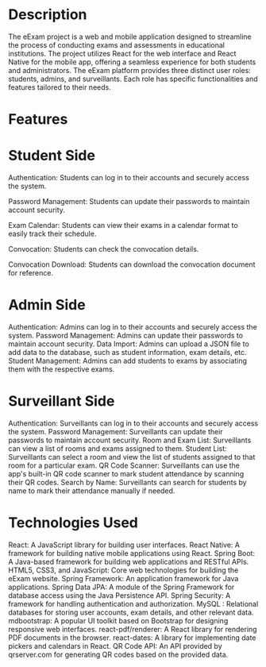 
# Description
The eExam project is a web and mobile application designed to streamline the process of conducting exams and assessments in educational institutions. The project utilizes React for the web interface and React Native for the mobile app, offering a seamless experience for both students and administrators.
The eExam platform provides three distinct user roles: students, admins, and surveillants. Each role has specific functionalities and features tailored to their needs.

# Features
# Student Side
Authentication: Students can log in to their accounts and securely access the system.

Password Management: Students can update their passwords to maintain account security.

Exam Calendar: Students can view their exams in a calendar format to easily track their schedule.

Convocation: Students can check the convocation details.

Convocation Download: Students can download the convocation document for reference.

# Admin Side
Authentication: Admins can log in to their accounts and securely access the system.
Password Management: Admins can update their passwords to maintain account security.
Data Import: Admins can upload a JSON file to add data to the database, such as student information, exam details, etc.
Student Management: Admins can add students to exams by associating them with the respective exams.
# Surveillant Side
Authentication: Surveillants can log in to their accounts and securely access the system.
Password Management: Surveillants can update their passwords to maintain account security.
Room and Exam List: Surveillants can view a list of rooms and exams assigned to them.
Student List: Surveillants can select a room and view the list of students assigned to that room for a particular exam.
QR Code Scanner: Surveillants can use the app's built-in QR code scanner to mark student attendance by scanning their QR codes.
Search by Name: Surveillants can search for students by name to mark their attendance manually if needed.
# Technologies Used
React: A JavaScript library for building user interfaces.
React Native: A framework for building native mobile applications using React.
Spring Boot: A Java-based framework for building web applications and RESTful APIs.
HTML5, CSS3, and JavaScript: Core web technologies for building the eExam website.
Spring Framework: An application framework for Java applications.
Spring Data JPA: A module of the Spring Framework for database access using the Java Persistence API.
Spring Security: A framework for handling authentication and authorization.
MySQL : Relational databases for storing user accounts, exam details, and other relevant data.
mdbootstrap: A popular UI toolkit based on Bootstrap for designing responsive web interfaces.
react-pdf/renderer: A React library for rendering PDF documents in the browser.
react-dates: A library for implementing date pickers and calendars in React.
QR Code API: An API provided by qrserver.com for generating QR codes based on the provided data.

